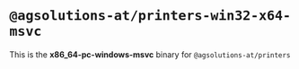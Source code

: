 # `@agsolutions-at/printers-win32-x64-msvc`

This is the **x86_64-pc-windows-msvc** binary for `@agsolutions-at/printers`
